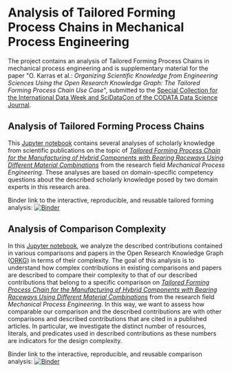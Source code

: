 # Analysis of Tailored Forming Process Chains in Mechanical Process Engineering
The project contains an analysis of Tailored Forming Process Chains in mechanical process engineering and is supplementary material for the paper "O. Karras et al.: *Organizing Scientific Knowledge from Engineering Sciences Using the Open Research Knowledge Graph: The Tailored Forming Process Chain Use Case*", submitted to the [Special Collection for the International Data Week and SciDataCon of the CODATA Data Science Journal](https://datascience.codata.org/collections/scidatacon).

## Analysis of Tailored Forming Process Chains
This [Jupyter notebook](tailored_forming_analysis.ipynb) contains several analyses of scholarly knowledge from scientific publications on the topic of *[Tailored Forming Process Chain for the Manufacturing of Hybrid Components with Bearing Raceways Using Different Material Combinations](https://orkg.org/comparison/R187049/)* from the research field *Mechanical Process Engineering*. These analyses are based on domain-specific competency questions about the described scholarly knowledge posed by two domain experts in this research area.

Binder link to the interactive, reproducible, and reusable tailored forming analysis:
[![Binder](https://mybinder.org/badge_logo.svg)](https://mybinder.org/v2/gh/okarras/TailoredForming-Analysis/HEAD?labpath=%2Ftailored_forming_analysis.ipynb)

## Analysis of Comparison Complexity
In this [Jupyter notebook](comparison_analysis.ipynb), we analyze the described contributions contained in various comparisons and papers in the Open Research Knowledge Graph ([ORKG](https://www.orkg.org)) in terms of their complexity. The goal of this analysis is to understand how complex contributions in existing comparisons and papers are described to compare their complexity to that of our described contributions that belong to a specific comparison on *[Tailored Forming Process Chain for the Manufacturing of Hybrid Components with Bearing Raceways Using Different Material Combinations](https://orkg.org/comparison/R187049/)* from the research field *Mechanical Process Engineering*. In this way, we want to assess how comparable our comparison and the described contributions are with other comparisons and described contributions that are cited in a published articles. In particular, we investigate the distinct number of resources, literals, and predicates used in described contributions as these numbers are indicators for the design complexity. 

Binder link to the interactive, reproducible, and reusable comparison analysis:
[![Binder](https://mybinder.org/badge_logo.svg)](https://mybinder.org/v2/gh/okarras/TailoredForming-Analysis/HEAD?labpath=%2Fcomparison_analysis.ipynb)
